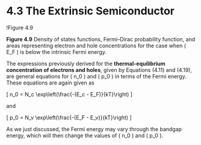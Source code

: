 # 4.3 The Extrinsic Semiconductor

!Figure 4.9

**Figure 4.9** Density of states functions, Fermi–Dirac probability function, and areas representing electron and hole concentrations for the case when \( E_F \) is below the intrinsic Fermi energy.

The expressions previously derived for the **thermal-equilibrium concentration of electrons and holes**, given by Equations (4.11) and (4.19), are general equations for \( n_0 \) and \( p_0 \) in terms of the Fermi energy. These equations are again given as

\[
n_0 = N_c \exp\left(\frac{-(E_c - E_F)}{kT}\right)
\]

and

\[
p_0 = N_v \exp\left(\frac{-(E_F - E_v)}{kT}\right)
\]

As we just discussed, the Fermi energy may vary through the bandgap energy, which will then change the values of \( n_0 \) and \( p_0 \).